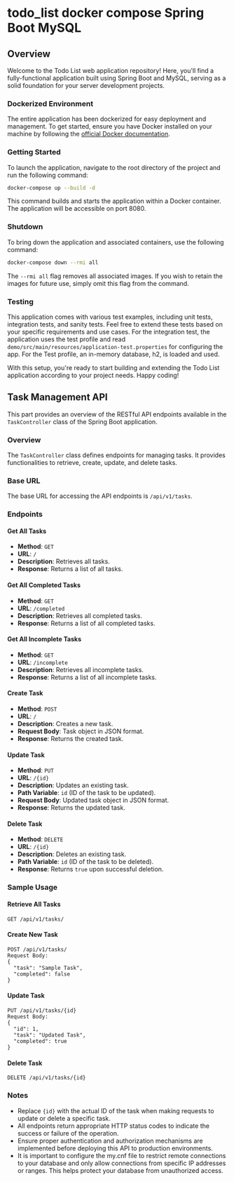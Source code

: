 # todo_list docker compose Spring Boot MySQL

## Overview

Welcome to the Todo List web application repository! Here, you'll find a fully-functional application built using Spring Boot and MySQL, serving as a solid foundation for your server development projects.

### Dockerized Environment

The entire application has been dockerized for easy deployment and management. To get started, ensure you have Docker installed on your machine by following the [official Docker documentation](https://docs.docker.com/engine/install/).

### Getting Started

To launch the application, navigate to the root directory of the project and run the following command:

```bash
docker-compose up --build -d
```

This command builds and starts the application within a Docker container. The application will be accessible on port 8080.

### Shutdown

To bring down the application and associated containers, use the following command:

```bash
docker-compose down --rmi all
```

The `--rmi all` flag removes all associated images. If you wish to retain the images for future use, simply omit this flag from the command.

### Testing

This application comes with various test examples, including unit tests, integration tests, and sanity tests. Feel free to extend these tests based on your specific requirements and use cases. For the integration test, the application uses the test profile and read `demo/src/main/resources/application-test.properties` for configuring the app. For the Test profile, an in-memory database, h2, is loaded and used.

With this setup, you're ready to start building and extending the Todo List application according to your project needs. Happy coding!

## Task Management API

This part provides an overview of the RESTful API endpoints available in the `TaskController` class of the Spring Boot application.

### Overview

The `TaskController` class defines endpoints for managing tasks. It provides functionalities to retrieve, create, update, and delete tasks.

### Base URL

The base URL for accessing the API endpoints is `/api/v1/tasks`.

### Endpoints

#### Get All Tasks
- **Method**: `GET`
- **URL**: `/`
- **Description**: Retrieves all tasks.
- **Response**: Returns a list of all tasks.

#### Get All Completed Tasks
- **Method**: `GET`
- **URL**: `/completed`
- **Description**: Retrieves all completed tasks.
- **Response**: Returns a list of all completed tasks.

#### Get All Incomplete Tasks
- **Method**: `GET`
- **URL**: `/incomplete`
- **Description**: Retrieves all incomplete tasks.
- **Response**: Returns a list of all incomplete tasks.

#### Create Task
- **Method**: `POST`
- **URL**: `/`
- **Description**: Creates a new task.
- **Request Body**: Task object in JSON format.
- **Response**: Returns the created task.

#### Update Task
- **Method**: `PUT`
- **URL**: `/{id}`
- **Description**: Updates an existing task.
- **Path Variable**: `id` (ID of the task to be updated).
- **Request Body**: Updated task object in JSON format.
- **Response**: Returns the updated task.

#### Delete Task
- **Method**: `DELETE`
- **URL**: `/{id}`
- **Description**: Deletes an existing task.
- **Path Variable**: `id` (ID of the task to be deleted).
- **Response**: Returns `true` upon successful deletion.

### Sample Usage

#### Retrieve All Tasks
```
GET /api/v1/tasks/
```

#### Create New Task
```
POST /api/v1/tasks/
Request Body:
{
  "task": "Sample Task",
  "completed": false
}
```

#### Update Task
```
PUT /api/v1/tasks/{id}
Request Body:
{
  "id": 1,
  "task": "Updated Task",
  "completed": true
}
```

#### Delete Task
```
DELETE /api/v1/tasks/{id}
```

### Notes
- Replace `{id}` with the actual ID of the task when making requests to update or delete a specific task.
- All endpoints return appropriate HTTP status codes to indicate the success or failure of the operation.
- Ensure proper authentication and authorization mechanisms are implemented before deploying this API to production environments.
- It is important to configure the my.cnf file to restrict remote connections to your database and only allow connections from specific IP addresses or ranges. This helps protect your database from unauthorized access.
